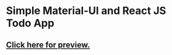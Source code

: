 # Simple Material-UI and React JS Todo App

## [Click here for preview.](http://vyas0189.github.io/react-Material-UI-todo)
